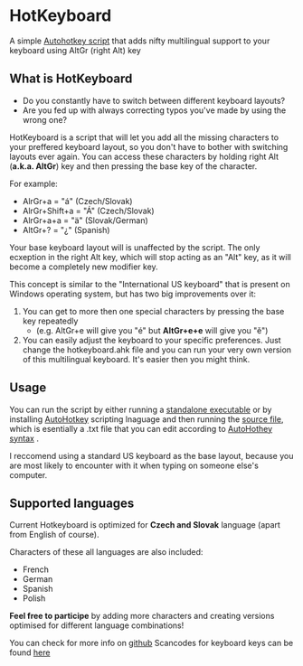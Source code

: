 ﻿# HotKeyboard
A simple 
[Autohotkey script](https://downgit.github.io/#/home?url=https://github.com/mattludma/hotkeyboard/blob/master/bin/hotkeyboard.exe)
that adds nifty multilingual support to your keyboard using AltGr (right Alt) key

## What is HotKeyboard

- Do you constantly have to switch between different keyboard layouts?
- Are you fed up with always correcting typos you've made by using the wrong one?

HotKeyboard is a script that will let you add all the missing characters
to your preffered keyboard layout, so you don't have to bother with switching
layouts ever again. You can access these characters by holding right Alt
(**a.k.a. AltGr**) key and then pressing the base key of the character.

For example:


- AlrGr+a = "á" (Czech/Slovak)
- AlrGr+Shift+a = "Á" (Czech/Slovak)
- AlrGr+a+a = "ä" (Slovak/German)
- AltGr+? = "¿" (Spanish)

Your base keyboard layout will is unaffected by the script. The only ecxeption
in the right Alt key, which will stop acting as an "Alt" key, as it will become
a completely new modifier key.

This concept is similar to the "International US keyboard" that is present on
Windows operating system, but has two big improvements over it:

1) You can get to more then one special characters by pressing the base key repeatedly
   - (e.g. AltGr+e will give you "é" but **AltGr+e+e** will give you "ě")
2) You can easily adjust the keyboard to your specific preferences. Just change the
hotkeyboard.ahk file and you can run your very own version of this multilingual keyboard.
It's easier then you might think.

## Usage

You can run the script by either running a
[standalone executable](https://downgit.github.io/#/home?url=https://github.com/mattludma/hotkeyboard/blob/master/bin/hotkeyboard.exe)
or by installing [AutoHotkey](https://www.autohotkey.com/) scripting lnaguage
and then running the
[source file](https://downgit.github.io/#/home?url=https://github.com/mattludma/hotkeyboard/blob/master/src/hotkeyboard.ahk),
which is esentially a .txt file that you can edit according to
[AutoHothey syntax](https://www.autohotkey.com/docs/FAQ.htm#language-syntax)
.

I reccomend using a standard US keyboard as the base layout, because you are most likely
to encounter with it when typing on someone else's computer.

## Supported languages

Current Hotkeyboard is optimized for **Czech and Slovak** language
(apart from English of course).

Characters of these all languages are also included:
- French
- German
- Spanish
- Polish

**Feel free to participe** by adding more characters and creating versions optimised for
different language combinations!

You can check for more info on [github](https://github.com/mattludma/hotkeyboard)
Scancodes for keyboard keys can be found [here](http://www.seasip.info/Misc/1227T.html)

